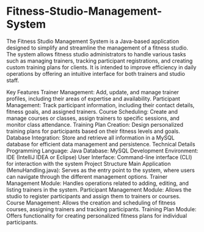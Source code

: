 # Fitness-Studio-Management-System
The Fitness Studio Management System is a Java-based application designed to simplify and streamline the management of a fitness studio. The system allows fitness studio administrators to handle various tasks such as managing trainers, tracking participant registrations, and creating custom training plans for clients. It is intended to improve efficiency in daily operations by offering an intuitive interface for both trainers and studio staff.

Key Features
Trainer Management: Add, update, and manage trainer profiles, including their areas of expertise and availability.
Participant Management: Track participant information, including their contact details, fitness goals, and assigned trainers.
Course Scheduling: Create and manage courses or classes, assign trainers to specific sessions, and monitor class attendance.
Training Plan Creation: Design personalized training plans for participants based on their fitness levels and goals.
Database Integration: Store and retrieve all information in a MySQL database for efficient data management and persistence.
Technical Details
Programming Language: Java
Database: MySQL
Development Environment: IDE (IntelliJ IDEA or Eclipse)
User Interface: Command-line interface (CLI) for interaction with the system
Project Structure
Main Application (MenuHandling.java): Serves as the entry point to the system, where users can navigate through the different management options.
Trainer Management Module: Handles operations related to adding, editing, and listing trainers in the system.
Participant Management Module: Allows the studio to register participants and assign them to trainers or courses.
Course Management: Allows the creation and scheduling of fitness courses, assigning trainers and tracking participants.
Training Plan Module: Offers functionality for creating personalized fitness plans for individual participants.
